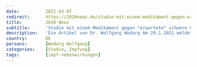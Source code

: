 ```yaml
---
date:          2021-03-07
redirect:      https://2020news.de/studie-mit-einem-medikament-gegen-erwartete-schwere-corona-impfschaeden/
title:         2020 News
subtitle:      'Studie mit einem Medikament gegen "erwartete" schwere Corona-Impfschäden'
description:   'Ein Artikel von Dr. Wolfgang Wodarg Am 29.1.2021 meldete Mahmoud Ramadan mohamed Elkazzaz von der Kafrelsheikh University bei Kairo beim NIH-Studienregister unter der Nummer NTC04730895 eine Studie mit Isotretinoin an. Dieses Medikament soll alle Geimpften, deren Zellen nach einer Gen-Impfung Corona-Spikes produzieren, vor den erwartete schweren Nebenwirkungen schützen. Das könnte ein Renner werden, denn es […]'
country:       DE
persons:       [Wodarg Wolfgang]
categories:    [Studie, Impfung]
tags:          [impf-nebenwirkungen]
---
```

